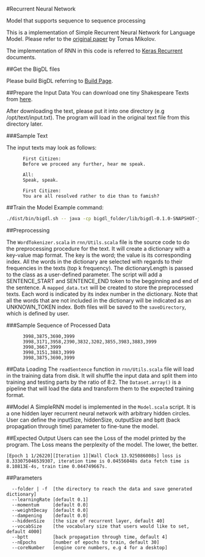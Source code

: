 #Recurrent Neural Network

Model that supports sequence to sequence processing

This is a implementation of Simple Recurrent Neural Network for Language Model. Please refer to the [original paper](http://www.fit.vutbr.cz/research/groups/speech/publi/2010/mikolov_interspeech2010_IS100722.pdf) by Tomas Mikolov.

The implementation of RNN in this code is referred to [Keras Recurrent](https://keras.io/layers/recurrent/) documents.


##Get the BigDL files

Please build BigDL referring to [Build Page](https://github.com/intel-analytics/BigDL/wiki/Build-Page).


##Prepare the Input Data
You can download one tiny Shakespeare Texts from [here](https://raw.githubusercontent.com/karpathy/char-rnn/master/data/tinyshakespeare/input.txt).

After downloading the text, please put it into one directory (e.g /opt/text/input.txt). The program will load in the original text file from this directory later.

###Sample Text

The input texts may look as follows:

```
      First Citizen:
      Before we proceed any further, hear me speak.

      All:
      Speak, speak.

      First Citizen:
      You are all resolved rather to die than to famish?
```

##Train the Model
Example command:
```bash
./dist/bin/bigdl.sh -- java -cp bigdl_folder/lib/bigdl-0.1.0-SNAPSHOT-jar-with-dependencies-and-spark.jar com.intel.analytics.bigdl.models.rnn.Train -f /opt/text --core 4 --nEpochs 30 --learningRate 0.1

```

##Preprocessing

The <code>WordTokenizer.scala</code> in <code>rnn/Utils.scala</code> file is the source code to do the preprocessing procedure for the text.
It will create a dictionary with a key-value map format. The key is the word; the value is its corresponding index.
All the words in the dictionary are selected with regards to their frequencies in the texts (top k frequency).
The dictionaryLength is passed to the class as a user-defined parameter. The script will add a SENTENCE_START and SENTENCE_END token to the begginning and end of the sentence.
A <code>mapped_data.txt</code> will be created to store the preprocessed texts. Each word is indicated by its index number in the dictionary.
Note that all the words that are not included in the dictionary will be indicated as an UNKNOWN_TOKEN index.
Both files will be saved to the <code>saveDirectory</code>, which is defined by user.

###Sample Sequence of Processed Data
```
      3998,3875,3690,3999
      3998,3171,3958,2390,3832,3202,3855,3983,3883,3999
      3998,3667,3999
      3998,3151,3883,3999
      3998,3875,3690,3999
```

##Data Loading
The <code>readSentence</code> function in <code>rnn/Utils.scala</code> file will load in the training data from disk. It will shuffle the input data and split them into training and testing parts by the ratio of 8:2.
The <code>Dataset.array()</code> is a pipeline that will load the data and transform them to the expected training format.

##Model
A SimpleRNN model is implemented in the <code>Model.scala</code> script. It is a one hidden layer recurrent neural network with arbitrary hidden circles.
User can define the inputSize, hiddenSize, outputSize and bptt (back propagation through time) parameter to fine-tune the model.

##Expected Output
Users can see the Loss of the model printed by the program. The Loss means the perplexity of the model. The lower, the better.
```
[Epoch 1 1/26220][Iteration 1][Wall Clock 13.925086008s] loss is 8.333075046539307, iteration time is 0.04556048s data fetch time is 8.10813E-4s, train time 0.044749667s.
```

##Parameters
```
  --folder | -f  [the directory to reach the data and save generated dictionary]
  --learningRate [default 0.1]
  --momentum     [default 0.0]
  --weightDecay  [default 0.0]
  --dampening    [default 0.0]
  --hiddenSize   [the size of recurrent layer, default 40]
  --vocabSize    [the vocabulary size that users would like to set, default 4000]
  --bptt         [back propagation through time, default 4]
  --nEpochs      [number of epochs to train, default 30]
  --coreNumber   [engine core numbers, e.g 4 for a desktop]
```
